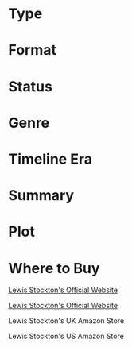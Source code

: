 

# Type

# Format


# Status


# Genre


# Timeline Era


# Summary


# Plot

# Where to Buy

[Lewis Stockton's Official Website](https://www.lewisstockton.com/store)

[Lewis Stockton's Official Website](https://www.lewisstockton.com/store)

Lewis Stockton's UK Amazon Store

Lewis Stockton's US Amazon Store